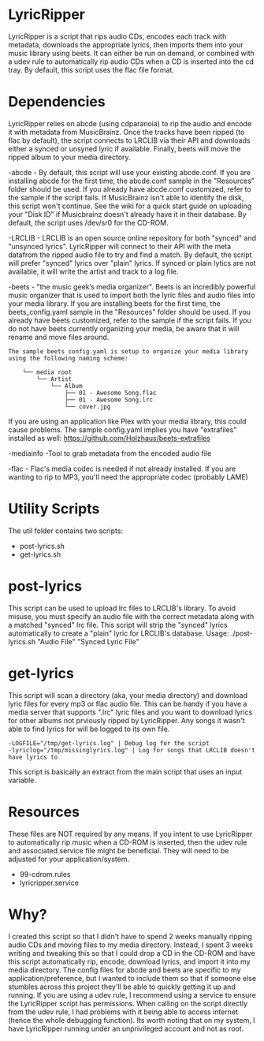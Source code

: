 # LyricRipper
LyricRipper is a script that rips audio CDs, encodes each track with metadata, downloads the appropriate lyrics, then imports them into your music library using beets. It can either be run on demand, or combined with a udev rule to automatically rip audio CDs when a CD is inserted into the cd tray. By default, this script uses the flac file format.

# Dependencies
LyricRipper relies on abcde (using cdparanoia) to rip the audio and encode it with metadata from MusicBrainz. Once the tracks have been ripped (to flac by default), the script connects to LRCLIB via their API and downloads either a synced or unsyned lyric if available. Finally, beets will move the ripped album to your media directory. 

-abcde
    - By default, this script will use your existing abcde.conf. If you are installing abcde for the first time, the abcde.conf sample in the "Resources" folder should be used. If you already have abcde.conf customized, refer to the sample if the script fails. If MusicBrainz isn't able to identify the disk, this script won't continue. See the wiki for a quick start guide on uploading your "Disk ID" if Musicbrainz doesn't already have it in their database.
    By default, the script uses /dev/sr0 for the CD-ROM. 

-LRCLIB
    - LRCLIB is an open source online repository for both "synced" and "unsynced lyrics". LyricRipper will connect to their API with the meta datafrom the ripped audio file to try and find a match. By default, the script will prefer "synced" lyrics over "plain" lyrics. If synced or plain lytics are not available, it will write the artist and track to a log file. 

-beets
    - "the music geek’s media organizer". Beets is an incredibly powerful music organizer that is used to import both the lyric files and audio files into your media library. If you are installing beets for the first time, the beets_config.yaml sample in the "Resources" folder should be used. If you already have beets customized, refer to the sample if the script fails.
    If you do not have beets currently organizing your media, be aware that it will rename and move files around.
    
    The sample beets config.yaml is setup to organize your media library using the following naming scheme:

        └── media root
            └── Artist
                └── Album
                    ├── 01 - Awesome Song.flac
                    ├── 01 - Awesome Song.lrc
                    └── cover.jpg

If you are using an application like Plex with your media library, this could cause problems. The sample config.yaml implies you have "extrafiles" installed as well: https://github.com/Holzhaus/beets-extrafiles

-mediainfo
    -Tool to grab metadata from the encoded audio file

-flac
    - Flac's media codec is needed if not already installed. If you are wanting to rip to MP3, you'll need the appropriate codec (probably LAME)
# Utility Scripts
The util folder contains two scripts:
- post-lyrics.sh
- get-lyrics.sh
# post-lyrics
This script can be used to upload lrc files to LRCLIB's library. To avoid misuse, you must specify an audio file with the correct metadata along with a matched "synced" lrc file. This script will strip the "synced" lyrics automatically to create a "plain" lyric for LRCLIB's database.
        Usage: ./post-lyrics.sh "Audio File" "Synced Lyric File"
# get-lyrics
This script will scan a directory (aka, your media directory) and download lyric files for every mp3 or flac audio file. This can be handy if you have a media server that supports ".lrc" lyric files and you want to download lyrics for other albums not prviously ripped by LyricRipper. Any songs it wasn't able to find lyrics for will be logged to its own file.

    -LOGFILE="/tmp/get-lyrics.log" | Debug log for the script
    -lyriclog="/tmp/missinglyrics.log" | Log for songs that LRCLIB doesn't have lyrics to

This script is basically an extract from the main script that uses an input variable.

# Resources
These files are NOT required by any means. If you intent to use LyricRipper to automatically rip music when a CD-ROM is inserted, then the udev rule and associated service file might be beneficial. They will need to be adjusted for your application/system.
- 99-cdrom.rules
- lyricripper.service

# Why?
I created this script so that I didn't have to spend 2 weeks manually ripping audio CDs and moving files to my media directory. Instead, I spent 3 weeks writing and tweaking this so that I could drop a CD in the CD-ROM and have this script automatically rip, encode, download lyrics, and import it into my media directory. The config files for abcde and beets are specific to my application/preference, but I wanted to include them so that if someone else stumbles across this project they'll be able to quickly getting it up and running. If you are using a udev rule, I recommend using a service to ensure the LyricRipper script has permissions. When calling on the script directly from the udev rule, I had problems with it being able to access internet (hence the whole debugging function). Its worth noting that on my system, I have LyricRipper running under an unprivileged account and not as root.